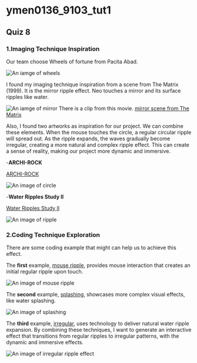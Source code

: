 
# ymen0136_9103_tut1
## Quiz 8

###  1.Imaging Technique Inspiration

Our team choose Wheels of fortune from Pacita Abad.

![An iamge of wheels](wheels.jpg)

I found my imaging technique inspiration from a scene from The Matrix (1999). It is the mirror ripple effect. Neo touches a mirror and its surface ripples like water. 

![An iamge of mirror](mirror.png)
There is a clip from this movie.
[mirror scene from The Matrix](https://www.youtube.com/watch?v=fnVQlwKAuLk)




Also, I found two artworks as inspiration for our project. We can combine these elements. When the mouse touches the circle, a regular circular ripple will spread out. As the ripple expands, the waves gradually become irregular, creating a more natural and complex ripple effect. This can create a sense of reality, making our project more dynamic and immersive.

-**ARCHI-ROCK**

[ARCHI-ROCK](https://au.pinterest.com/pin/21321798205391577/)

![An image of circle](circle.png)


-**Water Ripples Study II**

[Water Ripples Study II](https://jenniferbellart.com/products/water-ripples-study-ii?variant=44421163319536)

![An image of ripple](ripple.png)




###  2.Coding Technique Exploration

There are some coding example that might can help us to achieve this effect.

The **first** example, [mouse ripple](https://happycoding.io/tutorials/p5js/input/mouse-ripple), provides mouse interaction that creates an initial regular ripple upon touch.

![An image of mouse ripple ](mouseRipple.png)


The **second** example, [splashing](https://codepen.io/alexzaworski/pen/mEZvrG), showcases more complex visual effects, like water splashing.

![An image of splashing](splashing.png)


The **third** example, [irregular](https://codepen.io/vcomics/pen/ZwNgvX), uses technology to deliver natural water ripple expansion. By combining these techniques, I want to generate an interactive effect that transitions from regular ripples to irregular patterns, with the dynamic and immersive effects.

![An image of irregular ripple effect](irregular.png)

